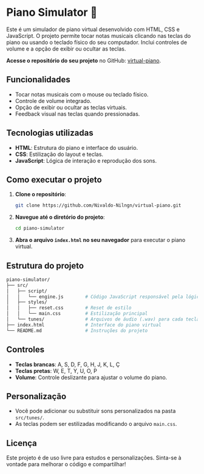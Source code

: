 # Piano Simulator 🎹

Este é um simulador de piano virtual desenvolvido com HTML, CSS e JavaScript. O projeto permite tocar notas musicais clicando nas teclas do piano ou usando o teclado físico do seu computador. Inclui controles de volume e a opção de exibir ou ocultar as teclas.

**Acesse o repositório do seu projeto** no GitHub: [virtual-piano](https://github.com/Nivaldo-Nilngn/virtual-piano).

## Funcionalidades

- Tocar notas musicais com o mouse ou teclado físico.
- Controle de volume integrado.
- Opção de exibir ou ocultar as teclas virtuais.
- Feedback visual nas teclas quando pressionadas.

## Tecnologias utilizadas

- **HTML**: Estrutura do piano e interface do usuário.
- **CSS**: Estilização do layout e teclas.
- **JavaScript**: Lógica de interação e reprodução dos sons.

## Como executar o projeto

1. **Clone o repositório**:
   ```bash
   git clone https://github.com/Nivaldo-Nilngn/virtual-piano.git
   ```

2. **Navegue até o diretório do projeto**:
   ```bash
   cd piano-simulator
   ```

3. **Abra o arquivo `index.html` no seu navegador** para executar o piano virtual.

## Estrutura do projeto

```bash
piano-simulator/
├── src/
│   ├── script/
│   │   └── engine.js        # Código JavaScript responsável pela lógica do piano
│   ├── styles/
│   │   ├── reset.css        # Reset de estilo
│   │   └── main.css         # Estilização principal
│   └── tunes/               # Arquivos de áudio (.wav) para cada tecla
├── index.html               # Interface do piano virtual
└── README.md                # Instruções do projeto
```

## Controles

- **Teclas brancas**: A, S, D, F, G, H, J, K, L, Ç
- **Teclas pretas**: W, E, T, Y, U, O, P
- **Volume**: Controle deslizante para ajustar o volume do piano.

## Personalização

- Você pode adicionar ou substituir sons personalizados na pasta `src/tunes/`.
- As teclas podem ser estilizadas modificando o arquivo `main.css`. 

## Licença

Este projeto é de uso livre para estudos e personalizações. Sinta-se à vontade para melhorar o código e compartilhar!
